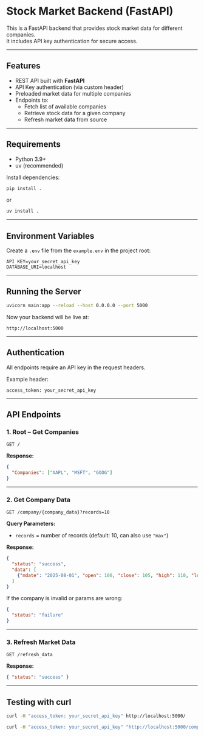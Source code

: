# Stock Market Backend (FastAPI)

This is a FastAPI backend that provides stock market data for different companies.  
It includes API key authentication for secure access.

---

## Features
- REST API built with **FastAPI**
- API Key authentication (via custom header)
- Preloaded market data for multiple companies
- Endpoints to:
  - Fetch list of available companies
  - Retrieve stock data for a given company
  - Refresh market data from source

---

## Requirements
- Python 3.9+
- uv (recommended)

Install dependencies:

```bash
pip install .
```

or
```bash
uv install .
```

---

## Environment Variables
Create a `.env` file from the `example.env` in the project root:

```env
API_KEY=your_secret_api_key
DATABASE_URI=localhost
```

---

## Running the Server

```bash
uvicorn main:app --reload --host 0.0.0.0 --port 5000
```

Now your backend will be live at:

```
http://localhost:5000
```

---

## Authentication

All endpoints require an API key in the request headers.

Example header:

```http
access_token: your_secret_api_key
```

---

## API Endpoints

### **1. Root – Get Companies**
```http
GET /
```
**Response:**
```json
{
  "Companies": ["AAPL", "MSFT", "GOOG"]
}
```

---

### **2. Get Company Data**
```http
GET /company/{company_data}?records=10
```
**Query Parameters:**
- `records` = number of records (default: 10, can also use `"max"`)

**Response:**
```json
{
  "status": "success",
  "data": [
    {"mdate": "2025-08-01", "open": 100, "close": 105, "high": 110, "low": 98}
  ]
}
```

If the company is invalid or params are wrong:
```json
{
  "status": "failure"
}
```

---

### **3. Refresh Market Data**
```http
GET /refresh_data
```
**Response:**
```json
{ "status": "success" }
```

---

## Testing with curl

```bash
curl -H "access_token: your_secret_api_key" http://localhost:5000/
```

```bash
curl -H "access_token: your_secret_api_key" "http://localhost:5000/company/MSFT?records=5"
```